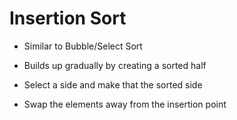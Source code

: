# Insertion Sort
- Similar to Bubble/Select Sort
- Builds up gradually by creating a sorted half


- Select a side and make that the sorted side
- Swap the elements away from the insertion point